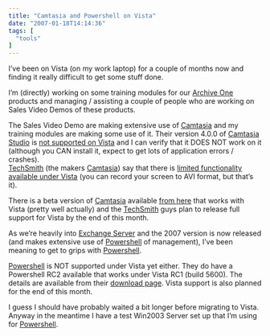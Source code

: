 ```yaml
---
title: "Camtasia and Powershell on Vista"
date: "2007-01-18T14:14:36"
tags: [
  "tools"
]
---
```

I’ve been on Vista (on my work laptop) for a couple of months now and finding it really difficult to get some stuff done.

I’m (directly) working on some training modules for our [Archive One](http://www.c2c.com/) products and managing / assisting a couple of people who are working on Sales Video Demos of these products.

The Sales Video Demo are making extensive use of [Camtasia](http://www.techsmith.com/camtasia.asp) and my training modules are making some use of it. Their version 4.0.0 of [Camtasia Studio](http://www.techsmith.com/camtasia.asp) is [not supported on Vista](http://techsmith.custhelp.com/cgi-bin/techsmith.cfg/php/enduser/std_adp.php?p_faqid=725&p_created=1157555823&p_sid=Cc32--ri&p_accessibility=0&p_redirect=&p_lva=&p_sp=cF9zcmNoPTEmcF9zb3J0X2J5PSZwX2dyaWRzb3J0PSZwX3Jvd19jbnQ9MiZwX3Byb2RzPTYmcF9jYXRzPSZwX3B2PTEuNiZwX2N2PSZwX3NlYXJjaF90eXBlPWFuc3dlcnMuc2VhcmNoX25sJnBfcGFnZT0xJnBfc2VhcmNoX3RleHQ9dmlzdGE*&p_li=&p_topview=1) and I can verify that it DOES NOT work on it (although you CAN install it, expect to get lots of application errors / crashes).  
[TechSmith](http://www.techsmith.com/) (the makers [Camtasia](http://www.techsmith.com/camtasia.asp)) say that there is [limited functionality available under Vista](http://techsmith.custhelp.com/cgi-bin/techsmith.cfg/php/enduser/std_adp.php?p_faqid=800&p_created=1161186317&p_sid=Cc32--ri&p_accessibility=0&p_redirect=&p_lva=&p_sp=cF9zcmNoPTEmcF9zb3J0X2J5PSZwX2dyaWRzb3J0PSZwX3Jvd19jbnQ9MiZwX3Byb2RzPTYmcF9jYXRzPSZwX3B2PTEuNiZwX2N2PSZwX3NlYXJjaF90eXBlPWFuc3dlcnMuc2VhcmNoX25sJnBfcGFnZT0xJnBfc2VhcmNoX3RleHQ9dmlzdGE*&p_li=&p_topview=1) (you can record your screen to AVI format, but that’s it).

There is a beta version of [Camtasia](http://www.techsmith.com/camtasia.asp) available [from here](http://groups.msn.com/camtasia-vista) that works with Vista (pretty well actually) and the [TechSmith](http://www.techsmith.com/) guys plan to release full support for Vista by the end of this month.

As we’re heavily into [Exchange Server](http://www.microsoft.com/exchange) and the 2007 version is now released (and makes extensive use of [Powershell](http://www.microsoft.com/powershell) of management), I’ve been meaning to get to grips with [Powershell](http://www.microsoft.com/powershell).

[Powershell](http://www.microsoft.com/powershell) is NOT supported under Vista yet either. They do have a Powershell RC2 available that works under Vista RC1 (build 5600). The details are available from their [download page](http://www.microsoft.com/windowsserver2003/technologies/management/powershell/download.mspx). Vista support is also planned for the end of this month.

I guess I should have probably waited a bit longer before migrating to Vista. Anyway in the meantime I have a test Win2003 Server set up that I’m using for [Powershell](http://www.microsoft.com/powershell).